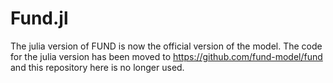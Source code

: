 # Fund.jl

The julia version of FUND is now the official version of the model. The code for the julia version has been moved to https://github.com/fund-model/fund and this repository here is no longer used.
